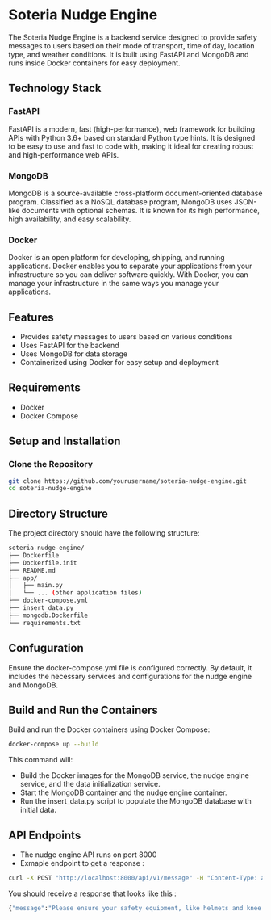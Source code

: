 # Soteria Nudge Engine

The Soteria Nudge Engine is a backend service designed to provide safety messages to users based on their mode of transport, time of day, location type, and weather conditions. It is built using FastAPI and MongoDB and runs inside Docker containers for easy deployment.

## Technology Stack

### FastAPI
FastAPI is a modern, fast (high-performance), web framework for building APIs with Python 3.6+ based on standard Python type hints. It is designed to be easy to use and fast to code with, making it ideal for creating robust and high-performance web APIs.

### MongoDB
MongoDB is a source-available cross-platform document-oriented database program. Classified as a NoSQL database program, MongoDB uses JSON-like documents with optional schemas. It is known for its high performance, high availability, and easy scalability.

### Docker
Docker is an open platform for developing, shipping, and running applications. Docker enables you to separate your applications from your infrastructure so you can deliver software quickly. With Docker, you can manage your infrastructure in the same ways you manage your applications.

## Features

- Provides safety messages to users based on various conditions
- Uses FastAPI for the backend
- Uses MongoDB for data storage
- Containerized using Docker for easy setup and deployment

## Requirements

- Docker
- Docker Compose

## Setup and Installation

### Clone the Repository

```sh
git clone https://github.com/yourusername/soteria-nudge-engine.git
cd soteria-nudge-engine

```

## Directory Structure 
The project directory should have the following structure:

```sh
soteria-nudge-engine/
├── Dockerfile
├── Dockerfile.init
├── README.md
├── app/
│   ├── main.py
│   └── ... (other application files)
├── docker-compose.yml
├── insert_data.py
├── mongodb.Dockerfile
└── requirements.txt
```


## Confuguration
Ensure the docker-compose.yml file is configured correctly. By default, it includes the necessary services and configurations for the nudge engine and MongoDB.

## Build and Run the Containers
Build and run the Docker containers using Docker Compose:

```sh
docker-compose up --build
```

This command will:

- Build the Docker images for the MongoDB service, the nudge engine service, and the data initialization service.
- Start the MongoDB container and the nudge engine container.
- Run the insert_data.py script to populate the MongoDB database with initial data.

## API Endpoints

- The nudge engine API runs on port 8000
- Exmaple endpoint to get a response :

```sh
curl -X POST "http://localhost:8000/api/v1/message" -H "Content-Type: application/json" -d "{\"userId\": \"user123\", \"tripStatus\": \"pre-trip\", \"location\": {}, \"speed\": 10, \"userProfile\": {\"primaryTransportMode\": \"bike\"}}"
```

You should receive a response that looks like this :
```sh
{"message":"Please ensure your safety equipment, like helmets and knee pads, are secured."}
```




